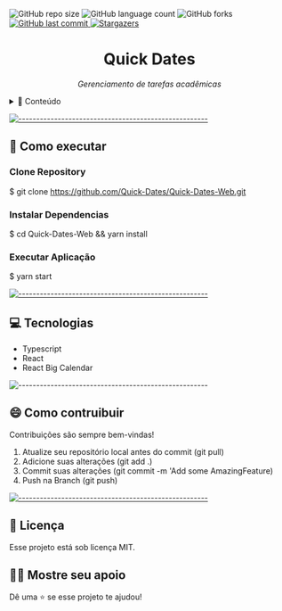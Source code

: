 
![GitHub repo size](https://img.shields.io/github/repo-size/Quick-Dates/Quick-Dates-Web?style=for-the-badge)
![GitHub language count](https://img.shields.io/github/languages/count/Quick-Dates/Quick-Dates-Web?style=for-the-badge)
![GitHub forks](https://img.shields.io/github/forks/Quick-Dates/Quick-Dates-Web?style=for-the-badge)
<a href="https://github.com/Quick-DatesQuick-Dates-Web/commits/master">
<img alt="GitHub last commit" src="https://img.shields.io/github/last-commit/Quick-Dates/Quick-Dates-Web?color=774DD6&style=for-the-badge">
</a> 
<a href="https://github.com/Quick-Dates/model-complete-readme/stargazers">
<img alt="Stargazers" src="https://img.shields.io/github/stars/Quick-Dates/Quick-Dates-Web?style=for-the-badge&logo=github">
</a>

<p align="center">

<h1 align="center"> Quick Dates </h3>

<p align="center"><i>Gerenciamento de tarefas acadêmicas</i></p>

<details>
<summary>📖 Conteúdo</summary>
<br />

* [Funcionalidades e melhorias](#melhorias)
* [➤ Como executar](#executar)
* [➤ Tecnologias](#tecnologias)
* [➤ Colaboradores](#colaboradores)
* [➤ Contribuidores](#contribuir)
* [➤ Licença](#licenca)
</details>

[![-----------------------------------------------------](https://raw.githubusercontent.com/andreasbm/readme/master/assets/lines/colored.png)](#executar)

## :construction_worker: Como executar <a name="executar"></a>

### Clone Repository
$ git clone https://github.com/Quick-Dates/Quick-Dates-Web.git

### Instalar Dependencias
$ cd Quick-Dates-Web && yarn install 

### Executar Aplicação
$ yarn start 

[![-----------------------------------------------------](https://raw.githubusercontent.com/andreasbm/readme/master/assets/lines/colored.png)](##tecnologias)

## :computer: Tecnologias<a name="tecnologias"></a>
<ul>
<li>Typescript</li>
<li>React</li>
<li>React Big Calendar</li>
</ul>

![-----------------------------------------------------](https://raw.githubusercontent.com/andreasbm/readme/master/assets/lines/colored.png)


## 😄 Como contruibuir<br> <a name="contribuir"></a>

Contribuições são sempre bem-vindas!

1. Atualize seu repositório local antes do commit (git pull)
1. Adicione suas alterações (git add .)
2. Commit suas alterações (git commit -m 'Add some AmazingFeature)
3. Push na Branch (git push)

[![-----------------------------------------------------](https://raw.githubusercontent.com/andreasbm/readme/master/assets/lines/colored.png)](#licensa)

## 📝 Licença <a name="licenca"></a>

Esse projeto está sob licença MIT.

## :man_astronaut: Mostre seu apoio 

Dê uma ⭐️ se esse projeto te ajudou!
